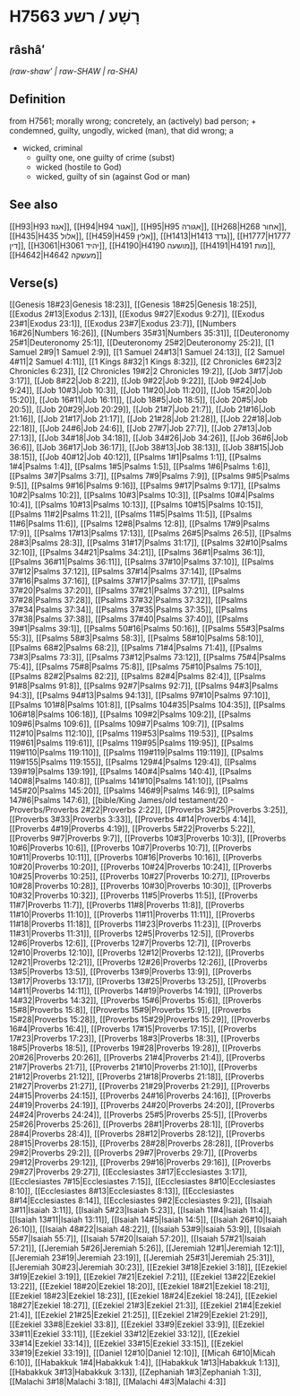 # H7563 רָשָׁע / רשע

## râshâʻ

_(raw-shaw' | raw-SHAW | ra-SHA)_

## Definition

from H7561; morally wrong; concretely, an (actively) bad person; + condemned, guilty, ungodly, wicked (man), that did wrong; a

- wicked, criminal
  - guilty one, one guilty of crime (subst)
  - wicked (hostile to God)
  - wicked, guilty of sin (against God or man)

## See also

[[H93|H93 אגוז]], [[H94|H94 אגור]], [[H95|H95 אגורה]], [[H268|H268 אחור]], [[H435|H435 אלול]], [[H459|H459 אלין]], [[H1413|H1413 גדד]], [[H1777|H1777 דין]], [[H3061|H3061 יהיד]], [[H4190|H4190 מושעה]], [[H4191|H4191 מות]], [[H4642|H4642 מעשקה]]

## Verse(s)

[[Genesis 18#23|Genesis 18:23]], [[Genesis 18#25|Genesis 18:25]], [[Exodus 2#13|Exodus 2:13]], [[Exodus 9#27|Exodus 9:27]], [[Exodus 23#1|Exodus 23:1]], [[Exodus 23#7|Exodus 23:7]], [[Numbers 16#26|Numbers 16:26]], [[Numbers 35#31|Numbers 35:31]], [[Deuteronomy 25#1|Deuteronomy 25:1]], [[Deuteronomy 25#2|Deuteronomy 25:2]], [[1 Samuel 2#9|1 Samuel 2:9]], [[1 Samuel 24#13|1 Samuel 24:13]], [[2 Samuel 4#11|2 Samuel 4:11]], [[1 Kings 8#32|1 Kings 8:32]], [[2 Chronicles 6#23|2 Chronicles 6:23]], [[2 Chronicles 19#2|2 Chronicles 19:2]], [[Job 3#17|Job 3:17]], [[Job 8#22|Job 8:22]], [[Job 9#22|Job 9:22]], [[Job 9#24|Job 9:24]], [[Job 10#3|Job 10:3]], [[Job 11#20|Job 11:20]], [[Job 15#20|Job 15:20]], [[Job 16#11|Job 16:11]], [[Job 18#5|Job 18:5]], [[Job 20#5|Job 20:5]], [[Job 20#29|Job 20:29]], [[Job 21#7|Job 21:7]], [[Job 21#16|Job 21:16]], [[Job 21#17|Job 21:17]], [[Job 21#28|Job 21:28]], [[Job 22#18|Job 22:18]], [[Job 24#6|Job 24:6]], [[Job 27#7|Job 27:7]], [[Job 27#13|Job 27:13]], [[Job 34#18|Job 34:18]], [[Job 34#26|Job 34:26]], [[Job 36#6|Job 36:6]], [[Job 36#17|Job 36:17]], [[Job 38#13|Job 38:13]], [[Job 38#15|Job 38:15]], [[Job 40#12|Job 40:12]], [[Psalms 1#1|Psalms 1:1]], [[Psalms 1#4|Psalms 1:4]], [[Psalms 1#5|Psalms 1:5]], [[Psalms 1#6|Psalms 1:6]], [[Psalms 3#7|Psalms 3:7]], [[Psalms 7#9|Psalms 7:9]], [[Psalms 9#5|Psalms 9:5]], [[Psalms 9#16|Psalms 9:16]], [[Psalms 9#17|Psalms 9:17]], [[Psalms 10#2|Psalms 10:2]], [[Psalms 10#3|Psalms 10:3]], [[Psalms 10#4|Psalms 10:4]], [[Psalms 10#13|Psalms 10:13]], [[Psalms 10#15|Psalms 10:15]], [[Psalms 11#2|Psalms 11:2]], [[Psalms 11#5|Psalms 11:5]], [[Psalms 11#6|Psalms 11:6]], [[Psalms 12#8|Psalms 12:8]], [[Psalms 17#9|Psalms 17:9]], [[Psalms 17#13|Psalms 17:13]], [[Psalms 26#5|Psalms 26:5]], [[Psalms 28#3|Psalms 28:3]], [[Psalms 31#17|Psalms 31:17]], [[Psalms 32#10|Psalms 32:10]], [[Psalms 34#21|Psalms 34:21]], [[Psalms 36#1|Psalms 36:1]], [[Psalms 36#11|Psalms 36:11]], [[Psalms 37#10|Psalms 37:10]], [[Psalms 37#12|Psalms 37:12]], [[Psalms 37#14|Psalms 37:14]], [[Psalms 37#16|Psalms 37:16]], [[Psalms 37#17|Psalms 37:17]], [[Psalms 37#20|Psalms 37:20]], [[Psalms 37#21|Psalms 37:21]], [[Psalms 37#28|Psalms 37:28]], [[Psalms 37#32|Psalms 37:32]], [[Psalms 37#34|Psalms 37:34]], [[Psalms 37#35|Psalms 37:35]], [[Psalms 37#38|Psalms 37:38]], [[Psalms 37#40|Psalms 37:40]], [[Psalms 39#1|Psalms 39:1]], [[Psalms 50#16|Psalms 50:16]], [[Psalms 55#3|Psalms 55:3]], [[Psalms 58#3|Psalms 58:3]], [[Psalms 58#10|Psalms 58:10]], [[Psalms 68#2|Psalms 68:2]], [[Psalms 71#4|Psalms 71:4]], [[Psalms 73#3|Psalms 73:3]], [[Psalms 73#12|Psalms 73:12]], [[Psalms 75#4|Psalms 75:4]], [[Psalms 75#8|Psalms 75:8]], [[Psalms 75#10|Psalms 75:10]], [[Psalms 82#2|Psalms 82:2]], [[Psalms 82#4|Psalms 82:4]], [[Psalms 91#8|Psalms 91:8]], [[Psalms 92#7|Psalms 92:7]], [[Psalms 94#3|Psalms 94:3]], [[Psalms 94#13|Psalms 94:13]], [[Psalms 97#10|Psalms 97:10]], [[Psalms 101#8|Psalms 101:8]], [[Psalms 104#35|Psalms 104:35]], [[Psalms 106#18|Psalms 106:18]], [[Psalms 109#2|Psalms 109:2]], [[Psalms 109#6|Psalms 109:6]], [[Psalms 109#7|Psalms 109:7]], [[Psalms 112#10|Psalms 112:10]], [[Psalms 119#53|Psalms 119:53]], [[Psalms 119#61|Psalms 119:61]], [[Psalms 119#95|Psalms 119:95]], [[Psalms 119#110|Psalms 119:110]], [[Psalms 119#119|Psalms 119:119]], [[Psalms 119#155|Psalms 119:155]], [[Psalms 129#4|Psalms 129:4]], [[Psalms 139#19|Psalms 139:19]], [[Psalms 140#4|Psalms 140:4]], [[Psalms 140#8|Psalms 140:8]], [[Psalms 141#10|Psalms 141:10]], [[Psalms 145#20|Psalms 145:20]], [[Psalms 146#9|Psalms 146:9]], [[Psalms 147#6|Psalms 147:6]], [[bible/King James/old testament/20 - Proverbs/Proverbs 2#22|Proverbs 2:22]], [[Proverbs 3#25|Proverbs 3:25]], [[Proverbs 3#33|Proverbs 3:33]], [[Proverbs 4#14|Proverbs 4:14]], [[Proverbs 4#19|Proverbs 4:19]], [[Proverbs 5#22|Proverbs 5:22]], [[Proverbs 9#7|Proverbs 9:7]], [[Proverbs 10#3|Proverbs 10:3]], [[Proverbs 10#6|Proverbs 10:6]], [[Proverbs 10#7|Proverbs 10:7]], [[Proverbs 10#11|Proverbs 10:11]], [[Proverbs 10#16|Proverbs 10:16]], [[Proverbs 10#20|Proverbs 10:20]], [[Proverbs 10#24|Proverbs 10:24]], [[Proverbs 10#25|Proverbs 10:25]], [[Proverbs 10#27|Proverbs 10:27]], [[Proverbs 10#28|Proverbs 10:28]], [[Proverbs 10#30|Proverbs 10:30]], [[Proverbs 10#32|Proverbs 10:32]], [[Proverbs 11#5|Proverbs 11:5]], [[Proverbs 11#7|Proverbs 11:7]], [[Proverbs 11#8|Proverbs 11:8]], [[Proverbs 11#10|Proverbs 11:10]], [[Proverbs 11#11|Proverbs 11:11]], [[Proverbs 11#18|Proverbs 11:18]], [[Proverbs 11#23|Proverbs 11:23]], [[Proverbs 11#31|Proverbs 11:31]], [[Proverbs 12#5|Proverbs 12:5]], [[Proverbs 12#6|Proverbs 12:6]], [[Proverbs 12#7|Proverbs 12:7]], [[Proverbs 12#10|Proverbs 12:10]], [[Proverbs 12#12|Proverbs 12:12]], [[Proverbs 12#21|Proverbs 12:21]], [[Proverbs 12#26|Proverbs 12:26]], [[Proverbs 13#5|Proverbs 13:5]], [[Proverbs 13#9|Proverbs 13:9]], [[Proverbs 13#17|Proverbs 13:17]], [[Proverbs 13#25|Proverbs 13:25]], [[Proverbs 14#11|Proverbs 14:11]], [[Proverbs 14#19|Proverbs 14:19]], [[Proverbs 14#32|Proverbs 14:32]], [[Proverbs 15#6|Proverbs 15:6]], [[Proverbs 15#8|Proverbs 15:8]], [[Proverbs 15#9|Proverbs 15:9]], [[Proverbs 15#28|Proverbs 15:28]], [[Proverbs 15#29|Proverbs 15:29]], [[Proverbs 16#4|Proverbs 16:4]], [[Proverbs 17#15|Proverbs 17:15]], [[Proverbs 17#23|Proverbs 17:23]], [[Proverbs 18#3|Proverbs 18:3]], [[Proverbs 18#5|Proverbs 18:5]], [[Proverbs 19#28|Proverbs 19:28]], [[Proverbs 20#26|Proverbs 20:26]], [[Proverbs 21#4|Proverbs 21:4]], [[Proverbs 21#7|Proverbs 21:7]], [[Proverbs 21#10|Proverbs 21:10]], [[Proverbs 21#12|Proverbs 21:12]], [[Proverbs 21#18|Proverbs 21:18]], [[Proverbs 21#27|Proverbs 21:27]], [[Proverbs 21#29|Proverbs 21:29]], [[Proverbs 24#15|Proverbs 24:15]], [[Proverbs 24#16|Proverbs 24:16]], [[Proverbs 24#19|Proverbs 24:19]], [[Proverbs 24#20|Proverbs 24:20]], [[Proverbs 24#24|Proverbs 24:24]], [[Proverbs 25#5|Proverbs 25:5]], [[Proverbs 25#26|Proverbs 25:26]], [[Proverbs 28#1|Proverbs 28:1]], [[Proverbs 28#4|Proverbs 28:4]], [[Proverbs 28#12|Proverbs 28:12]], [[Proverbs 28#15|Proverbs 28:15]], [[Proverbs 28#28|Proverbs 28:28]], [[Proverbs 29#2|Proverbs 29:2]], [[Proverbs 29#7|Proverbs 29:7]], [[Proverbs 29#12|Proverbs 29:12]], [[Proverbs 29#16|Proverbs 29:16]], [[Proverbs 29#27|Proverbs 29:27]], [[Ecclesiastes 3#17|Ecclesiastes 3:17]], [[Ecclesiastes 7#15|Ecclesiastes 7:15]], [[Ecclesiastes 8#10|Ecclesiastes 8:10]], [[Ecclesiastes 8#13|Ecclesiastes 8:13]], [[Ecclesiastes 8#14|Ecclesiastes 8:14]], [[Ecclesiastes 9#2|Ecclesiastes 9:2]], [[Isaiah 3#11|Isaiah 3:11]], [[Isaiah 5#23|Isaiah 5:23]], [[Isaiah 11#4|Isaiah 11:4]], [[Isaiah 13#11|Isaiah 13:11]], [[Isaiah 14#5|Isaiah 14:5]], [[Isaiah 26#10|Isaiah 26:10]], [[Isaiah 48#22|Isaiah 48:22]], [[Isaiah 53#9|Isaiah 53:9]], [[Isaiah 55#7|Isaiah 55:7]], [[Isaiah 57#20|Isaiah 57:20]], [[Isaiah 57#21|Isaiah 57:21]], [[Jeremiah 5#26|Jeremiah 5:26]], [[Jeremiah 12#1|Jeremiah 12:1]], [[Jeremiah 23#19|Jeremiah 23:19]], [[Jeremiah 25#31|Jeremiah 25:31]], [[Jeremiah 30#23|Jeremiah 30:23]], [[Ezekiel 3#18|Ezekiel 3:18]], [[Ezekiel 3#19|Ezekiel 3:19]], [[Ezekiel 7#21|Ezekiel 7:21]], [[Ezekiel 13#22|Ezekiel 13:22]], [[Ezekiel 18#20|Ezekiel 18:20]], [[Ezekiel 18#21|Ezekiel 18:21]], [[Ezekiel 18#23|Ezekiel 18:23]], [[Ezekiel 18#24|Ezekiel 18:24]], [[Ezekiel 18#27|Ezekiel 18:27]], [[Ezekiel 21#3|Ezekiel 21:3]], [[Ezekiel 21#4|Ezekiel 21:4]], [[Ezekiel 21#25|Ezekiel 21:25]], [[Ezekiel 21#29|Ezekiel 21:29]], [[Ezekiel 33#8|Ezekiel 33:8]], [[Ezekiel 33#9|Ezekiel 33:9]], [[Ezekiel 33#11|Ezekiel 33:11]], [[Ezekiel 33#12|Ezekiel 33:12]], [[Ezekiel 33#14|Ezekiel 33:14]], [[Ezekiel 33#15|Ezekiel 33:15]], [[Ezekiel 33#19|Ezekiel 33:19]], [[Daniel 12#10|Daniel 12:10]], [[Micah 6#10|Micah 6:10]], [[Habakkuk 1#4|Habakkuk 1:4]], [[Habakkuk 1#13|Habakkuk 1:13]], [[Habakkuk 3#13|Habakkuk 3:13]], [[Zephaniah 1#3|Zephaniah 1:3]], [[Malachi 3#18|Malachi 3:18]], [[Malachi 4#3|Malachi 4:3]]